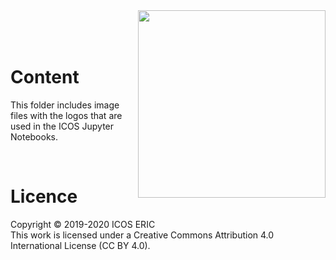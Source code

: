 <img src="https://www.icos-cp.eu/sites/default/files/2017-11/ICOS_CP_logo.png" width="300" align="right"/>
<br>
<br>
<br> 

# Content
This folder includes image files with the logos that are used in the ICOS Jupyter Notebooks.

<br>

# Licence
Copyright © 2019-2020 ICOS ERIC <br>
This work is licensed under a Creative Commons Attribution 4.0 International License (CC BY 4.0).
